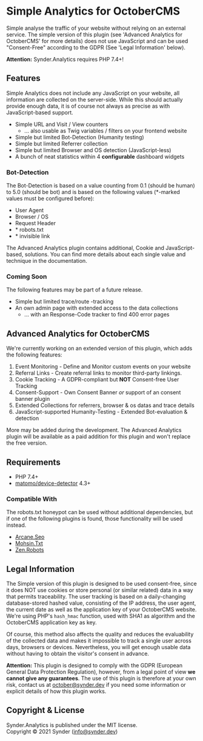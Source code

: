 Simple Analytics for OctoberCMS
===============================

Simple analyse the traffic of your website without relying on an external service. The simple
version of this plugin (see 'Advanced Analytics for OctoberCMS' for more details) does not use 
JavaScript and can be used "Consent-Free" according to the GDPR (See 'Legal Information' below).

**Attention:** Synder.Analytics requires PHP 7.4+!


Features
--------

Simple Analytics does not include any JavaScript on your website, all information are collected on
the server-side. While this should actually provide enough data, it is of course not always as
precise as with JavaScript-based support.

-   Simple URL and Visit / View counters
    -   ... also usable as Twig variables / filters on your frontend website
-   Simple but limited Bot-Detection (Humanity testing)
-   Simple but limited Referrer collection
-   Simple but limited Browser and OS detection (JavaScript-less)
-   A bunch of neat statistics within 4 **configurable** dashboard widgets


### Bot-Detection

The Bot-Detection is based on a value counting from 0.1 (should be human) to 5.0 (should be bot)
and is based on the following values (*-marked values must be configured before):

-   User Agent
-   Browser / OS
-	Request Header
-   \* robots.txt
-   \* invisible link

The Advanced Analytics plugin contains additional, Cookie and JavaScript-based, solutions. You can 
find more details about each single value and technique in the documentation.


### Coming Soon

The following features may be part of a future release.

-   Simple but limited trace/route -tracking
-   An own admin page with extended access to the data collections
    -   ... with an Response-Code tracker to find 400 error pages


Advanced Analytics for OctoberCMS
---------------------------------

We're currently working on an extended version of this plugin, which adds the following features:

1.  Event Monitoring - Define and Monitor custom events on your website
2.  Referral Links - Create referral links to monitor third-party linkings.
3.  Cookie Tracking - A GDPR-compliant but **NOT** Consent-free User Tracking
4.  Consent-Support - Own Consent Banner _or_ support of an consent banner plugin
5.  Extended Collections for referrers, browser & os datas and trace details
6.  JavaScript-supported Humanity-Testing - Extended Bot-evaluation & detection

More may be added during the development. The Advanced Analytics plugin will be available as a paid
addition for this plugin and won't replace the free version.


Requirements
------------

-   PHP 7.4+
-   [matomo/device-detector](https://github.com/matomo-org/device-detector) 4.3+


### Compatible With

The robots.txt honeypot can be used without additional dependencies, but if one of the following 
plugins is found, those functionality will be used instead. 

-   [Arcane.Seo](https://octobercms.com/plugin/arcane-seo)
-   [Mohsin.Txt](https://octobercms.com/plugin/mohsin-txt)
-   [Zen.Robots](https://octobercms.com/plugin/zen-robots)


Legal Information
-----------------

The Simple version of this plugin is designed to be used consent-free, since it does NOT use cookies 
or store personal (or similar related) data in a way that permits traceability. The user tracking 
is based on a daily-changing database-stored hashed value, consisting of the IP address, the user 
agent, the current date as well as the application key of your OctoberCMS website. We're using PHP's
`hash_hmac` function, used with SHA1 as algorithm and the OctoberCMS application key as key.

Of course, this method also affects the quality and reduces the evaluability of the collected data 
and makes it impossible to track a single user across days, browsers or devices. Nevertheless, you 
will get enough usable data without having to obtain the visitor's consent in advance.

**Attention:** This plugin is designed to comply with the GDPR (European General Data Protection
Regulation), however, from a legal point of view **we cannot give any guarantees**. The use of this
plugin is therefore at your own risk, contact us at october@synder.dev if you need some information
or explicit details of how this plugin works.


Copyright & License
-------------------

Synder.Analytics is published under the MIT license.<br />
Copyright © 2021 Synder (info@synder.dev)
